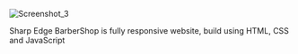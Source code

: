 
![Screenshot_3](https://github.com/RumenKoserkov/Barbershop/assets/93001846/3babbf9d-bed8-4008-99d7-ae4349af11ee)

Sharp Edge BarberShop is fully responsive website, build using HTML, CSS and JavaScript
